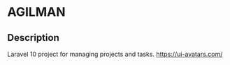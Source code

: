 # AGILMAN

## Description

Laravel 10 project for managing projects and tasks.
https://ui-avatars.com/
